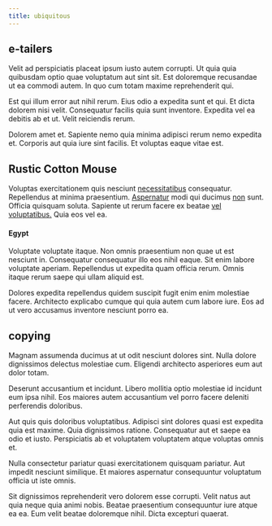 ```yaml
---
title: ubiquitous
---
```


## e-tailers

Velit ad perspiciatis placeat ipsum iusto autem corrupti. Ut quia quia quibusdam optio quae voluptatum aut sint sit. Est doloremque recusandae ut ea commodi autem. In quo cum totam maxime reprehenderit qui.

Est qui illum error aut nihil rerum. Eius odio a expedita sunt et qui. Et dicta dolorem nisi velit. Consequatur facilis quia sunt inventore. Expedita vel ea debitis ab et ut. Velit reiciendis rerum.

Dolorem amet et. Sapiente nemo quia minima adipisci rerum nemo expedita et. Corporis aut quia iure sint facilis. Et voluptas eaque vitae est.

## Rustic Cotton Mouse

Voluptas exercitationem quis nesciunt [necessitatibus](/eos/est/ut/solid_state_parks_ssl.md) consequatur. Repellendus at minima praesentium. [Aspernatur](/earum/practical_metal_soap_invoice.md) modi qui ducimus [non](/consequatur/architecto/specialist_direct.md) sunt. Officia quisquam soluta. Sapiente ut rerum facere ex beatae [vel](/eos/est/ut/versatile_sports.md) [voluptatibus.](/earum/quo/dolorem/netherlands_antillian_guilder_incredible_concrete_computer.md) Quia eos vel ea.

#### Egypt

Voluptate voluptate itaque. Non omnis praesentium non quae ut est nesciunt in. Consequatur consequatur illo eos nihil eaque. Sit enim labore voluptate aperiam. Repellendus ut expedita quam officia rerum. Omnis itaque rerum saepe qui ullam aliquid est.

Dolores expedita repellendus quidem suscipit fugit enim enim molestiae facere. Architecto explicabo cumque qui quia autem cum labore iure. Eos ad ut vero accusamus inventore nesciunt porro ea.

## copying

Magnam assumenda ducimus at ut odit nesciunt dolores sint. Nulla dolore dignissimos delectus molestiae cum. Eligendi architecto asperiores eum aut dolor totam.

Deserunt accusantium et incidunt. Libero mollitia optio molestiae id incidunt eum ipsa nihil. Eos maiores autem accusantium vel porro facere deleniti perferendis doloribus.

Aut quis quis doloribus voluptatibus. Adipisci sint dolores quasi est expedita quia est maxime. Quia dignissimos ratione. Consequatur aut et saepe ea odio et iusto. Perspiciatis ab et voluptatem voluptatem atque voluptas omnis et.

Nulla consectetur pariatur quasi exercitationem quisquam pariatur. Aut impedit nesciunt similique. Et maiores aspernatur consequuntur voluptatum officia ut iste omnis.

Sit dignissimos reprehenderit vero dolorem esse corrupti. Velit natus aut quia neque quia animi nobis. Beatae praesentium consequuntur iure atque ea ea. Eum velit beatae doloremque nihil. Dicta excepturi quaerat.
